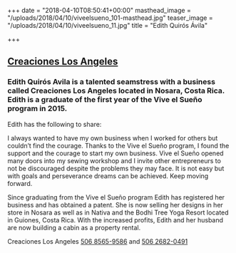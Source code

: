 +++
date = "2018-04-10T08:50:41+00:00"
masthead_image = "/uploads/2018/04/10/viveelsueno_101-masthead.jpg"
teaser_image = "/uploads/2018/04/10/viveelsueno_11.jpg"
title = "Edith Quirós Ávila"

+++
## [Creaciones Los Angeles](https://www.facebook.com/creacioneslosangelesnosara/)

### Edith Quirós Avila is a talented seamstress with a business called Creaciones Los Angeles located in Nosara, Costa Rica. Edith is a graduate of the first year of the Vive el Sueño program in 2015.

Edith has the following to share:

I always wanted to have my own business when I worked for others but couldn’t find the courage. Thanks to the Vive el Sueño program, I found the support and the courage to start my own business. Vive el Sueño opened many doors into my sewing workshop and I invite other entrepreneurs to not be discouraged despite the problems they may face. It is not easy but with goals and perseverance dreams can be achieved. Keep moving forward.

Since graduating from the Vive el Sueño program Edith has registered her business and has obtained a patent. She is now selling her designs in her store in Nosara as well as in Nativa and the Bodhi Tree Yoga Resort located in Guiones, Costa Rica. With the increased profits, Edith and her husband are now building a cabin as a property rental.

Creaciones Los Angeles [506 8565-9586](tel:+50685659586) and [506 2682-0491](tel:+50626820491)